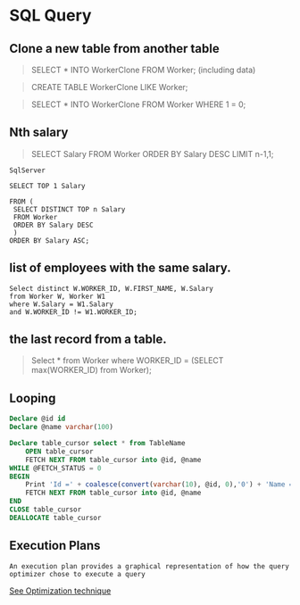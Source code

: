 # SQL Query

## Clone a new table from another table

> SELECT * INTO WorkerClone FROM Worker; (including data)

> CREATE TABLE WorkerClone LIKE Worker;

> SELECT * INTO WorkerClone FROM Worker WHERE 1 = 0;

## Nth salary 

> SELECT Salary FROM Worker ORDER BY Salary DESC LIMIT n-1,1;

`SqlServer`

```
SELECT TOP 1 Salary

FROM (
 SELECT DISTINCT TOP n Salary
 FROM Worker 
 ORDER BY Salary DESC
 )
ORDER BY Salary ASC;
```

## list of employees with the same salary.
```
Select distinct W.WORKER_ID, W.FIRST_NAME, W.Salary 
from Worker W, Worker W1 
where W.Salary = W1.Salary 
and W.WORKER_ID != W1.WORKER_ID;
```

## the last record from a table.

> Select * from Worker where WORKER_ID = (SELECT max(WORKER_ID) from Worker);
## Looping
```sql
Declare @id id
Declare @name varchar(100)

Declare table_cursor select * from TableName
    OPEN table_cursor
    FETCH NEXT FROM table_cursor into @id, @name
WHILE @FETCH_STATUS = 0
BEGIN
    Print 'Id =' + coalesce(convert(varchar(10), @id, 0),'0') + 'Name =' + @name
    FETCH NEXT FROM table_cursor into @id, @name 
END
CLOSE table_cursor
DEALLOCATE table_cursor
```
## Execution Plans
    An execution plan provides a graphical representation of how the query optimizer chose to execute a query
[See Optimization technique](https://www.sqlshack.com/query-optimization-techniques-in-sql-server-the-basics/)